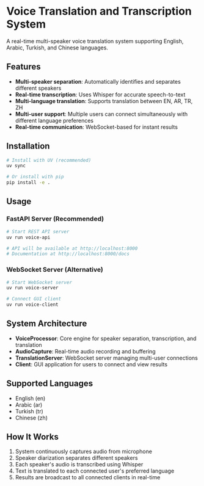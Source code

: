 # Voice Translation and Transcription System

A real-time multi-speaker voice translation system supporting English, Arabic, Turkish, and Chinese languages.

## Features

- **Multi-speaker separation**: Automatically identifies and separates different speakers
- **Real-time transcription**: Uses Whisper for accurate speech-to-text
- **Multi-language translation**: Supports translation between EN, AR, TR, ZH
- **Multi-user support**: Multiple users can connect simultaneously with different language preferences
- **Real-time communication**: WebSocket-based for instant results

## Installation

```bash
# Install with UV (recommended)
uv sync

# Or install with pip
pip install -e .
```

## Usage

### FastAPI Server (Recommended)
```bash
# Start REST API server
uv run voice-api

# API will be available at http://localhost:8000
# Documentation at http://localhost:8000/docs
```

### WebSocket Server (Alternative)
```bash
# Start WebSocket server
uv run voice-server

# Connect GUI client
uv run voice-client
```

## System Architecture

- **VoiceProcessor**: Core engine for speaker separation, transcription, and translation
- **AudioCapture**: Real-time audio recording and buffering
- **TranslationServer**: WebSocket server managing multi-user connections
- **Client**: GUI application for users to connect and view results

## Supported Languages

- English (en)
- Arabic (ar)
- Turkish (tr)
- Chinese (zh)

## How It Works

1. System continuously captures audio from microphone
2. Speaker diarization separates different speakers
3. Each speaker's audio is transcribed using Whisper
4. Text is translated to each connected user's preferred language
5. Results are broadcast to all connected clients in real-time